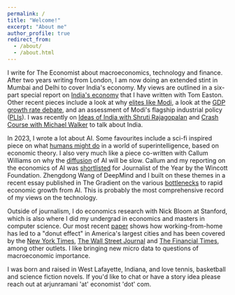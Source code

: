 ```yaml
---
permalink: /
title: "Welcome!"
excerpt: "About me"
author_profile: true
redirect_from: 
  - /about/
  - /about.html
---
```



I write for The Economist about macroeconomics, technology and finance. After two years writing from London, I am now doing an extended stint in Mumbai and Delhi to cover India's economy. My views are outlined in a six-part special report on [India's economy](https://www.economist.com/special-report/2024/04/22/for-its-next-phase-of-growth-india-needs-a-new-reform-agenda) that I have written with Tom Easton. Other recent pieces include a look at why [elites like Modi](https://www.economist.com/asia/2024/03/29/why-indias-elite-loves-narendra-modi), a look at the [GDP growth rate debate](https://www.economist.com/finance-and-economics/2024/04/11/how-fast-is-indias-economy-really-growing), and an assessment of Modi's flagship industrial policy ([PLIs](https://www.economist.com/finance-and-economics/2024/05/16/narendra-modis-flagship-growth-scheme-is-off-to-a-sluggish-start)). I was recently on [Ideas of India with Shruti Rajagopalan](https://www.mercatus.org/ideasofindia/arjun-ramani-and-thomas-easton-decode-indias-changing-economic-landscape) and [Crash Course with Michael Walker](https://www.patreon.com/posts/future-of-1-4-on-105055874) to talk about India.

In 2023, I wrote a lot about AI. Some favourites include a sci-fi inspired piece on what [humans might do](https://www.economist.com/finance-and-economics/2023/05/23/what-would-humans-do-in-a-world-of-super-ai) in a world of superintelligence, based on economic theory. I also very much like a piece co-written with Callum Williams on why the [diffusion](https://www.economist.com/finance-and-economics/2023/07/16/your-employer-is-probably-unprepared-for-artificial-intelligence) of AI will be slow. Callum and my reporting on the economics of AI was [shortlisted](https://wincott.co.uk/wincott-shortlists-winners-to-be-announced-at-mansion-house-lunch-on-may-16/) for Journalist of the Year by the Wincott Foundation. Zhengdong Wang of DeepMind and I built on these themes in a recent essay published in The Gradient on the various [bottlenecks](https://thegradient.pub/why-transformative-artificial-intelligence-is-really-really-hard-to-achieve/) to rapid economic growth from AI. This is probably the most comprehensive record of my views on the technology. 

Outside of journalism, I do economics research with Nick Bloom at Stanford, which is also where I did my undergrad in economics and masters in computer science. Our most recent [paper](https://www.nber.org/system/files/working_papers/w28876/w28876.pdf) shows how working-from-home has led to a "donut effect" in America's largest cities and has been covered by the [New York Times](https://www.nytimes.com/2023/06/02/opinion/cities-remote-work-economy.html), [The Wall Street Journal](https://www.wsj.com/articles/pandemic-urban-decay-and-economic-renewal-11659038760) and [The Financial Times](https://www.ft.com/content/c7a3b822-0a98-4a95-9b49-63f0b96d9e98), among other outlets. I like bringing new micro data to questions of macroeconomic importance.

I was born and raised in West Lafayette, Indiana, and love tennis, basketball and science fiction novels. If you'd like to chat or have a story idea please reach out at arjunramani 'at' economist 'dot' com.


